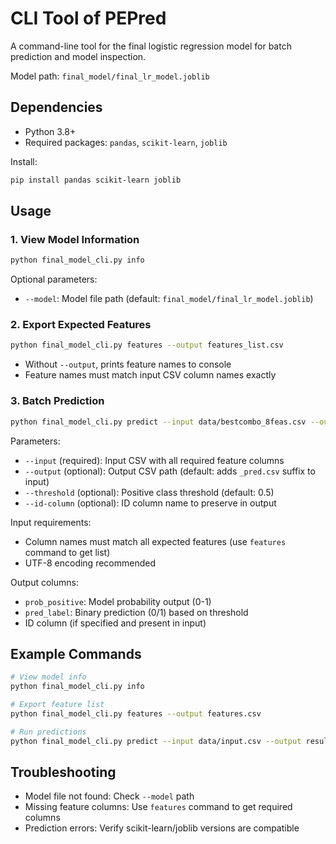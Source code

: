 # CLI Tool of PEPred

A command-line tool for the final logistic regression model for batch prediction and model inspection.

Model path: `final_model/final_lr_model.joblib`

## Dependencies

- Python 3.8+
- Required packages: `pandas`, `scikit-learn`, `joblib`

Install:
```bash
pip install pandas scikit-learn joblib
```

## Usage

### 1. View Model Information

```bash
python final_model_cli.py info
```

Optional parameters:
- `--model`: Model file path (default: `final_model/final_lr_model.joblib`)

### 2. Export Expected Features

```bash
python final_model_cli.py features --output features_list.csv
```

- Without `--output`, prints feature names to console
- Feature names must match input CSV column names exactly

### 3. Batch Prediction

```bash
python final_model_cli.py predict --input data/bestcombo_8feas.csv --output predictions.csv --threshold 0.5
```

Parameters:
- `--input` (required): Input CSV with all required feature columns
- `--output` (optional): Output CSV path (default: adds `_pred.csv` suffix to input)
- `--threshold` (optional): Positive class threshold (default: 0.5)
- `--id-column` (optional): ID column name to preserve in output

Input requirements:
- Column names must match all expected features (use `features` command to get list)
- UTF-8 encoding recommended

Output columns:
- `prob_positive`: Model probability output (0-1)
- `pred_label`: Binary prediction (0/1) based on threshold
- ID column (if specified and present in input)

## Example Commands

```bash
# View model info
python final_model_cli.py info

# Export feature list
python final_model_cli.py features --output features.csv

# Run predictions
python final_model_cli.py predict --input data/input.csv --output results.csv --threshold 0.5
```

## Troubleshooting

- Model file not found: Check `--model` path
- Missing feature columns: Use `features` command to get required columns
- Prediction errors: Verify scikit-learn/joblib versions are compatible